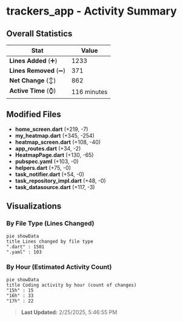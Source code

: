 # trackers_app - Activity Summary 

## Overall Statistics

| Stat                   | Value                                                             |
| ---------------------- | ----------------------------------------------------------------- |
| **Lines Added** (➕)   | 1233                                          |
| **Lines Removed** (➖) | 371                                        |
| **Net Change** (↕)    | 862                |
| **Active Time** (⌚)   | 116 minutes |


## Modified Files
- **home_screen.dart** (+219, -7)
- **my_heatmap.dart** (+345, -254)
- **heatmap_screen.dart** (+108, -40)
- **app_routes.dart** (+34, -2)
- **HeatmapPage.dart** (+130, -65)
- **pubspec.yaml** (+103, -0)
- **helpers.dart** (+75, -0)
- **task_notifier.dart** (+54, -0)
- **task_repository_impl.dart** (+48, -0)
- **task_datasource.dart** (+117, -3)

## Visualizations

### By File Type (Lines Changed)

```mermaid
pie showData
title Lines changed by file type
".dart" : 1501
".yaml" : 103
```

### By Hour (Estimated Activity Count)

```mermaid
pie showData
title Coding activity by hour (count of changes)
"15h" : 15
"16h" : 33
"17h" : 22
```


> **Last Updated:** 2/25/2025, 5:46:55 PM